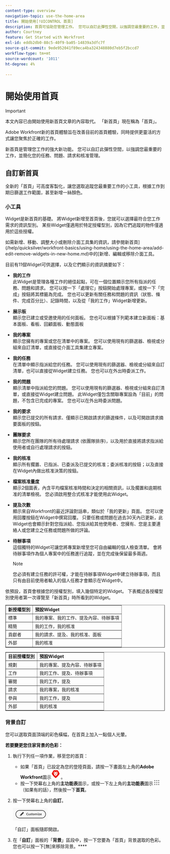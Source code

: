 ```yaml
---
content-type: overview
navigation-topic: use-the-home-area
title: 開始使用[!UICONTROL 首頁]
description: 首頁可協助您管理工作。 您可以自訂此彈性空間，以強調您最重要的工作，並簡化您的任務、問題、請求和核准管理。
author: Courtney
feature: Get Started with Workfront
exl-id: eddb2db0-88c5-40f9-ba05-14839a3dfc7f
source-git-commit: 9ede952041f89eca4ba324348880d7eb5f2bccd7
workflow-type: tm+mt
source-wordcount: '1011'
ht-degree: 4%

---
```


# 開始使用首頁

<!--Audited: 12/2023-->

>[!IMPORTANT]
>
>本文內容已由開始使用新首頁文章的內容取代。 「新首頁」現在稱為「首頁」。

Adobe Workfront新的首頁體驗旨在改善目前的首頁體驗，同時提供更靈活的方式讓您聚焦於正確的工作。

新首頁是管理您工作的強大新功能。 您可以自訂此彈性空間，以強調您最重要的工作，並簡化您的任務、問題、請求和核准管理。

## 自訂新首頁

全新的「首頁」可高度客製化，讓您選取追蹤您最重要工作的小工具，根據工作到期日篩選工作範圍，甚至新增一絲顏色。

### 小工具

Widget是新首頁的基礎。 將Widget新增至首頁後，您就可以選擇最符合您工作需求的資訊型別。 某些Widget僅適用於特定授權型別，因為它們追蹤的物件僅適用於這些授權。

如需新增、移動、調整大小或刪除介面工具集的資訊，請參閱新首頁](/help/quicksilver/workfront-basics/using-home/using-the-home-area/add-edit-remove-widgets-in-new-home.md)中的[新增、編輯或移除介面工具。

目前有11個Widget可供選擇，以及它們顯示的資訊摘要如下：

* **我的工作**\
    此Widget是管理各種工作的絕佳起點，可在一個位置顯示您所有指派的任務、問題和請求。 您可以按一下「處理它」按鈕開始處理專案，或按一下「完成」按鈕將其標籤為完成。 您也可以更新有關任務和問題的資訊（狀態、條件、完成百分比）、記錄時間，以及從「我的工作」Widget新增更新。

* **展示板**\
    顯示您已建立或受邀使用的任何面板。 您也可以根據下列範本建立新面板：基本面板、看板、回顧面板、動態面板

* **我的專案**\
    顯示您擁有的專案或您在清單中的專案。 您可以使用現有的篩選器、檢視或分組來自訂清單，或直接從介面工具集建立專案。

* **我的任務**\
    在清單中顯示指派給您的任務。 您可以使用現有的篩選器、檢視或分組來自訂清單，也可以直接從Widget建立任務。 您也可以在外出時委派工作。

* **我的問題**\
    顯示清單中指派給您的問題。 您可以使用現有的篩選器、檢視或分組來自訂清單，或直接從Widget建立問題。 此Widget僅包含關聯專案設為「目前」的問題，不包含已完成的專案。 您也可以在外出時委派問題。

* **我的要求**\
    顯示您已提交的所有請求、僅顯示已開啟請求的篩選條件，以及可開啟請求摘要面板的按鈕。

* **團隊要求**\
    顯示您所在團隊的所有待處理請求 (依團隊排序)，以及用於直接將請求指派給使用者或自行處理請求的按鈕。

* **我的核准**\
    顯示所有擱置、已指派、已委派及已提交的核准；委派核准的按鈕；以及直接在Widget內做出核准決策的按鈕。

* **檔案核准量度**\
        顯示2個圖表，內含平均檔案核准時間和決定的相關資訊，以及擱置和逾期核准的清單檢視。 您必須啟用整合式核准才能使用此Widget。

* **提及次數**\
    顯示來自Workfront的最近評論對話串，類似於「我的更新」頁面。 您可以使用回覆按鈕在Widget中撰寫回覆。 只要任務或問題在過去30天內已更新，此Widget也會顯示針對您指派給、您指派給其他使用者、您擁有、您是主要連絡人或您建立之任務或問題所做的評論。

* **待辦事項**\
    這個獨特的Widget可讓您將專案新增至您可自由編輯的個人檢查清單。 會將待辦事項作為個人專案中的任務進行追蹤，並在完成後保留最多兩週。

  >[!NOTE]
  >
  >您必須有建立任務的許可權，才能在待辦事項Widget中建立待辦事項，而且只有由目前使用者輸入的個人任務才會顯示在Widget中。

依預設，首頁會根據您的授權型別，填入幾個特定的Widget。 下表概述各授權型別使用者第一次導覽至「新首頁」時所看到的Widget。

<table border="1" class="inlineTable">
    <tr>
        <td><b>新授權型別</b></td>
        <td><b>預設Widget</b></td>
    </tr>
    <tr>
        <td>標準</td>
        <td>我的專案、我的工作、提及內容、待辦事項</td>
    </tr>
    <tr>
        <td>精簡</td>
        <td>我的工作，我的核准</td>
    </tr>
    <tr>
        <td>貢獻者</td>
        <td>我的請求、提及、我的核准、面板</td>
    </tr>
    <tr>
        <td>外部</td>
        <td>我的核准</td>
    </tr>
</table>

<table border="1" class="inlineTable">
    <tr>
        <td><b>目前授權型別</b></td>
        <td><b>預設Widget</b></td>
    </tr>
    <tr>
        <td>規劃</td>
        <td>我的專案、提及內容、待辦事項</td>
    </tr>
    <tr>
        <td>工作</td>
        <td>我的工作、提及、待辦事項</td>
    </tr>
    <tr>
        <td>審閱</td>
        <td>我的工作，提及</td>
    </tr>
    <tr>
        <td>請求</td>
        <td>我的專案，我的核准</td>
    </tr>
    <tr>
        <td>參與</td>
        <td>我的工作，提及</td>
    </tr>
    <tr>
        <td>外部</td>
        <td>我的核准</td>
    </tr>
</table>

### 背景自訂

您可以選取頁面頂端的彩色橫幅，在首頁上加入一點個人光暈。

**若要變更您住家背景的色彩：**

1. 執行下列任一項作業，移至您的首頁：

   * 如果「首頁」已設定為您的登陸頁面，請按一下畫面左上角的&#x200B;**Adobe Workfront**&#x200B;圖示![Adobe Workfront圖示](assets/home-icon-30x29.png)。
   * 按一下熒幕右上角的&#x200B;**主功能表**&#x200B;圖示，或按一下左上角的&#x200B;**主功能表**&#x200B;圖示![主功能表圖示](assets/main-menu-icon.png) （如果有的話），然後按一下&#x200B;**首頁**。

1. 按一下熒幕右上角的&#x200B;**自訂**。

   ![自訂按鈕](assets/customize-button.png)

   「自訂」面板隨即開啟。

1. 在「**自訂**」面板的「**背景**」區段中，按一下您要為「首頁」背景選取的色彩。 您也可以按一下[無]來移除背景。****















<!--
Home helps you manage your work. You can customize this flexible space to highlight the work that is most important to you and streamline your task, issue, request, and approval management.

## Customize Home

Home is designed to be highly customizable, allowing you to select the widgets that track your most important work, filter the scope of that work based on when it's due, and even add a splash of color.

### Background customization

You can add a bit of personal flare to your Home page by selecting a colorful banner for the top of the page.

**To change the color of your Home background:**

1. Go to your Home page, by doing one of the following: 

    * If Home is set as your landing page, click the **Adobe Workfront** icon ![Adobe Workfront Icon](../new-home/assets/home-icon-30x29.png) in the upper-left corner of your screen.
    * Click the **Main Menu** icon in the upper-right corner of the screen, or the **Main Menu** icon ![Main Menu Icon](../new-home/assets/main-menu-icon-left-nav.png) in the upper-left corner, if available, then click **Home**.

1. Click **Customize** at the upper-right corner of the screen.

    ![Customize Button](../new-home/assets/customize-button.png)

    The Customize panel opens. 

1. In the **Background** section of the **Customize** panel, click the color you would like to select for your Home background. You can also click **None** to remove the background.

## Manage you work

### Add Widgets

Widgets are the foundation of the new Home. By adding widgets to your Home page, you can choose the type of information that displays to best meet your work needs. Some widgets are only available to specific license types, as the objects they track are only available to those licenses. 

For information on adding, moving, resizing, or deleting widgets, see [Add, edit, or remove widgets in Home](/help/quicksilver/workfront-basics/using-home/using-the-home-area/add-edit-remove-widgets-in-new-home.md).

-->
